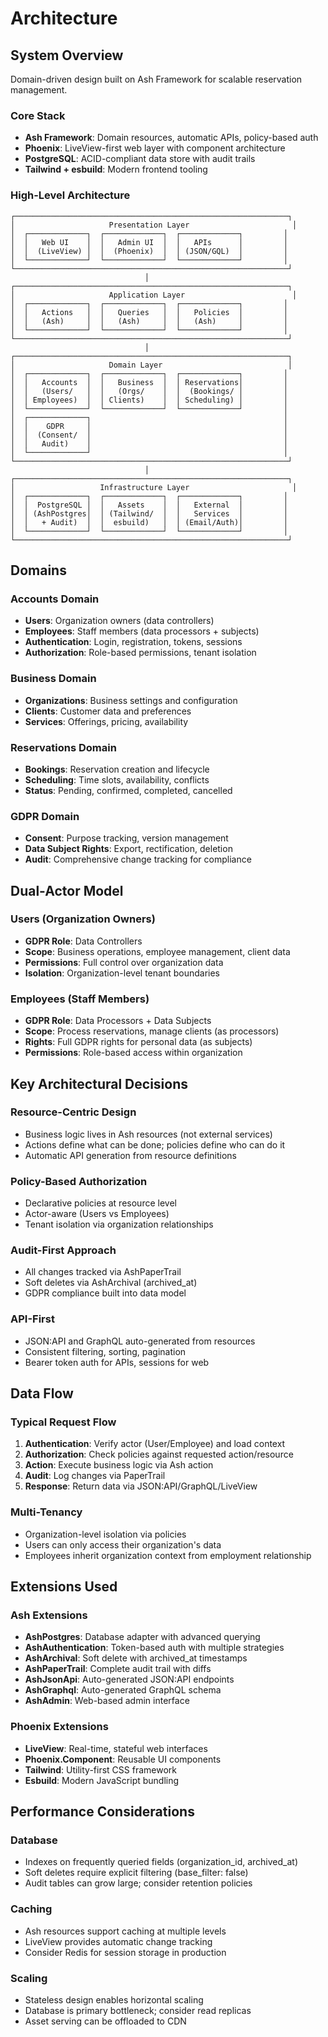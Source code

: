 # Architecture

## System Overview
Domain-driven design built on Ash Framework for scalable reservation management.

### Core Stack
- **Ash Framework**: Domain resources, automatic APIs, policy-based auth
- **Phoenix**: LiveView-first web layer with component architecture  
- **PostgreSQL**: ACID-compliant data store with audit trails
- **Tailwind + esbuild**: Modern frontend tooling

### High-Level Architecture
```
┌─────────────────────────────────────────────────────────────┐
│                     Presentation Layer                       │
│  ┌─────────────┐  ┌─────────────┐  ┌─────────────┐         │
│  │   Web UI    │  │   Admin UI  │  │   APIs      │         │
│  │  (LiveView) │  │  (Phoenix)  │  │ (JSON/GQL)  │         │
│  └─────────────┘  └─────────────┘  └─────────────┘         │
└─────────────────────────────────────────────────────────────┘
                              │
┌─────────────────────────────────────────────────────────────┐
│                     Application Layer                        │
│  ┌─────────────┐  ┌─────────────┐  ┌─────────────┐         │
│  │   Actions   │  │   Queries   │  │   Policies  │         │
│  │   (Ash)     │  │   (Ash)     │  │   (Ash)     │         │
│  └─────────────┘  └─────────────┘  └─────────────┘         │
└─────────────────────────────────────────────────────────────┘
                              │
┌─────────────────────────────────────────────────────────────┐
│                     Domain Layer                            │
│  ┌─────────────┐  ┌─────────────┐  ┌─────────────┐         │
│  │   Accounts  │  │   Business  │  │ Reservations│         │
│  │   (Users/   │  │   (Orgs/    │  │  (Bookings/ │         │
│  │ Employees)  │  │ Clients)    │  │ Scheduling) │         │
│  └─────────────┘  └─────────────┘  └─────────────┘         │
│  ┌─────────────┐                                           │
│  │    GDPR     │                                           │
│  │  (Consent/  │                                           │
│  │   Audit)    │                                           │
│  └─────────────┘                                           │
└─────────────────────────────────────────────────────────────┘
                              │
┌─────────────────────────────────────────────────────────────┐
│                   Infrastructure Layer                       │
│  ┌─────────────┐  ┌─────────────┐  ┌─────────────┐         │
│  │  PostgreSQL │  │   Assets    │  │   External  │         │
│  │ (AshPostgres│  │ (Tailwind/  │  │   Services  │         │
│  │   + Audit)  │  │  esbuild)   │  │ (Email/Auth)│         │
│  └─────────────┘  └─────────────┘  └─────────────┘         │
└─────────────────────────────────────────────────────────────┘
```

## Domains

### Accounts Domain
- **Users**: Organization owners (data controllers)
- **Employees**: Staff members (data processors + subjects)
- **Authentication**: Login, registration, tokens, sessions
- **Authorization**: Role-based permissions, tenant isolation

### Business Domain  
- **Organizations**: Business settings and configuration
- **Clients**: Customer data and preferences
- **Services**: Offerings, pricing, availability

### Reservations Domain
- **Bookings**: Reservation creation and lifecycle
- **Scheduling**: Time slots, availability, conflicts
- **Status**: Pending, confirmed, completed, cancelled

### GDPR Domain
- **Consent**: Purpose tracking, version management
- **Data Subject Rights**: Export, rectification, deletion
- **Audit**: Comprehensive change tracking for compliance

## Dual-Actor Model

### Users (Organization Owners)
- **GDPR Role**: Data Controllers
- **Scope**: Business operations, employee management, client data
- **Permissions**: Full control over organization data
- **Isolation**: Organization-level tenant boundaries

### Employees (Staff Members)
- **GDPR Role**: Data Processors + Data Subjects
- **Scope**: Process reservations, manage clients (as processors)
- **Rights**: Full GDPR rights for personal data (as subjects)
- **Permissions**: Role-based access within organization

## Key Architectural Decisions

### Resource-Centric Design
- Business logic lives in Ash resources (not external services)
- Actions define what can be done; policies define who can do it
- Automatic API generation from resource definitions

### Policy-Based Authorization
- Declarative policies at resource level
- Actor-aware (Users vs Employees)
- Tenant isolation via organization relationships

### Audit-First Approach
- All changes tracked via AshPaperTrail
- Soft deletes via AshArchival (archived_at)
- GDPR compliance built into data model

### API-First
- JSON:API and GraphQL auto-generated from resources
- Consistent filtering, sorting, pagination
- Bearer token auth for APIs, sessions for web

## Data Flow

### Typical Request Flow
1. **Authentication**: Verify actor (User/Employee) and load context
2. **Authorization**: Check policies against requested action/resource
3. **Action**: Execute business logic via Ash action
4. **Audit**: Log changes via PaperTrail
5. **Response**: Return data via JSON:API/GraphQL/LiveView

### Multi-Tenancy
- Organization-level isolation via policies
- Users can only access their organization's data
- Employees inherit organization context from employment relationship

## Extensions Used

### Ash Extensions
- **AshPostgres**: Database adapter with advanced querying
- **AshAuthentication**: Token-based auth with multiple strategies
- **AshArchival**: Soft delete with archived_at timestamps
- **AshPaperTrail**: Complete audit trail with diffs
- **AshJsonApi**: Auto-generated JSON:API endpoints
- **AshGraphql**: Auto-generated GraphQL schema
- **AshAdmin**: Web-based admin interface

### Phoenix Extensions
- **LiveView**: Real-time, stateful web interfaces
- **Phoenix.Component**: Reusable UI components
- **Tailwind**: Utility-first CSS framework
- **Esbuild**: Modern JavaScript bundling

## Performance Considerations

### Database
- Indexes on frequently queried fields (organization_id, archived_at)
- Soft deletes require explicit filtering (base_filter: false)
- Audit tables can grow large; consider retention policies

### Caching
- Ash resources support caching at multiple levels
- LiveView provides automatic change tracking
- Consider Redis for session storage in production

### Scaling
- Stateless design enables horizontal scaling
- Database is primary bottleneck; consider read replicas
- Asset serving can be offloaded to CDN
